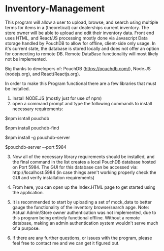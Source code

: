 # Inventory-Management
This program will allow a user to upload, browse, and search using multiple terms for items in a (theoretical) car dealerships current inventory. The store owner will be able to upload and edit their inventory data.
Front end uses HTML, and React/JS 
processing mostly done via Javascript
Data storage handled by PouchDB to allow for offline, client-side only usage. In it's current state, the database is stored locally and does not offer an option for connecting to remote DB. Remote DataBase functionality will most likely not be implemented.

Big thanks to developers of: PouchDB (https://pouchdb.com/), Node.JS (nodejs.org), and React(Reactjs.org). 

In order to make this Program functional there are a few libraries that must be installed.
1. Install NODE.JS (mostly just for use of npm)
2. open a command prompt and type the following commands to install necessary requirements:

  $npm isntall pouchdb

  $npm install pouchdb-find

  $npm install -g pouchdb-server

  $pouchdb-server --port 5984


3. Now all of the necessary library requirements should be installed, and the final command in the list creates a local PouchDB database hosted on Port 5984. The GUI for this database can be accessed via: http://localhost:5984 (in case things aren't working properly check the GUI and verify installation requirements)
4. From here, you can open up the Index.HTML page to get started using the application.
5. It is recommended to start by uploading a set of mock_data to better gauge the functionality of the inventory browse/search apge.
  Note: Actual Admin/Store owner authentication was not implemented, due to this program being entirely functional offline. Without a remote database, making an admin   authentication system wouldn't serve much of a purpose.

6. If there are any further questions, or issues with the program, please feel free to contact me and we can get it figured out.
